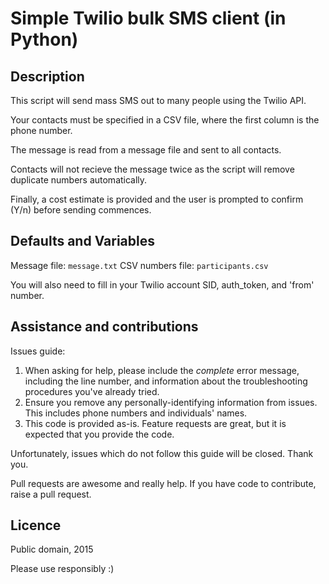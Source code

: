 # Simple Twilio bulk SMS client (in Python)

## Description
This script will send mass SMS out to many people using the Twilio API.

Your contacts must be specified in a CSV file, where the first column is the phone number.

The message is read from a message file and sent to all contacts.

Contacts will not recieve the message twice as the script will remove duplicate numbers automatically.

Finally, a cost estimate is provided and the user is prompted to confirm (Y/n) before sending commences.


## Defaults and Variables
Message file: `message.txt`
CSV numbers file: `participants.csv`

You will also need to fill in your Twilio account SID, auth_token, and 'from' number.


## Assistance and contributions

Issues guide:

1. When asking for help, please include the *complete* error message, including the line number, and information about the troubleshooting procedures you've already tried.
2. Ensure you remove any personally-identifying information from issues. This includes phone numbers and individuals' names.
3. This code is provided as-is. Feature requests are great, but it is expected that you provide the code.

Unfortunately, issues which do not follow this guide will be closed. Thank you.

Pull requests are awesome and really help. If you have code to contribute, raise a pull request.

## Licence

Public domain, 2015

Please use responsibly :)
